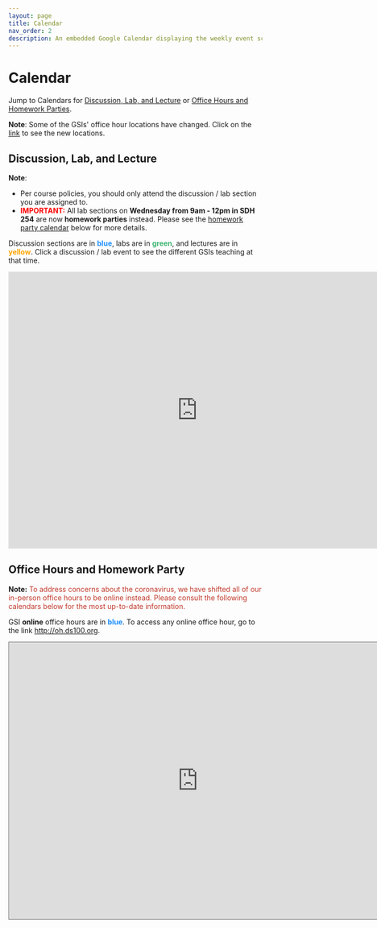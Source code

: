 ```yaml
---
layout: page
title: Calendar
nav_order: 2
description: An embedded Google Calendar displaying the weekly event schedule.
---
```


# Calendar

Jump to Calendars for [Discussion, Lab, and Lecture](#dll) or [Office Hours and Homework Parties](#oh).

**Note**: Some of the GSIs' office hour locations have changed. Click on the [link](#loc) to see the new locations.

<!-- <link rel="stylesheet" property="stylesheet" href="https://unpkg.com/@fullcalendar/core/main.css">
<link rel="stylesheet" property="stylesheet" href="https://unpkg.com/@fullcalendar/timegrid/main.css"> -->
<!-- <script src="https://unpkg.com/@fullcalendar/core/main.min.js"></script>
<script src="https://unpkg.com/@fullcalendar/daygrid/main.min.js"></script>
<script src="https://unpkg.com/@fullcalendar/timegrid/main.min.js"></script>
<script src="https://unpkg.com/@fullcalendar/google-calendar/main.min.js"></script> -->

<style>
.fc table {
  margin-bottom: 0;
}
</style>
<!-- <script>
document.addEventListener('DOMContentLoaded', function() {
  new FullCalendar.Calendar(document.getElementById('fullcalendar'), {
    plugins: ['dayGrid', 'timeGrid', 'googleCalendar'],
    header: {
      left: 'title',
      right: 'today prev,next',
    },
    nowIndicator: true,
    height: 'auto',
    minTime: '09:00:00',
    maxTime: '21:00:00',
    allDaySlot: false,
    slotEventOverlap: false,
    defaultView: 'timeGridWeek',
    // THIS KEY WON'T WORK IN PRODUCTION!!!
    // To make your own Google API key, follow the directions here:
    // http://fullcalendar.io/docs/google_calendar/
    googleCalendarApiKey: 'AIzaSyDRIz3tmchcYjyh1o4VTLj1Y4ciIJDEyjg',
    // US Holidays
    eventSources: [
      {
        googleCalendarId: 'berkeley.edu_in9qvsg9rsv5r35la4oufrq2tk@group.calendar.google.com',
        className: 'data 100',
      },
    ],
  }).render();
});
</script>

 
<script src="../assets/js/calendar.js"></script>
<script src="../assets/js/gcal.js"></script> -->
<a name = 'dll'></a>

## Discussion, Lab, and Lecture

**Note**:
- Per course policies, you should only attend the discussion / lab section you are assigned to.
- <span style="color:red">**IMPORTANT:**</span> All lab sections on **Wednesday from 9am - 12pm in SDH 254** are now **homework parties** instead. Please see the [homework party calendar](#oh) below for more details.

Discussion sections are in <span style="color:DodgerBlue">**blue**</span>, labs are in <span style="color:MediumSeaGreen">**green**</span>, and lectures are in <span style="color:Orange">**yellow**</span>. Click a discussion / lab event to see the different GSIs teaching at that time. 

<iframe src="https://calendar.google.com/calendar/embed?height=550&amp;wkst=1&amp;bgcolor=%23ffffff&amp;ctz=America%2FLos_Angeles&amp;mode=WEEK&amp;title=%20&amp;src=YmVya2VsZXkuZWR1XzFxOG1tNGxzaTRhdHZyYWlrdDZya2dsYzhnQGdyb3VwLmNhbGVuZGFyLmdvb2dsZS5jb20&amp;src=YmVya2VsZXkuZWR1X2IyNDhyYmRsbHJ1cTY4ZjI2cWwyMTlyMTBjQGdyb3VwLmNhbGVuZGFyLmdvb2dsZS5jb20&amp;src=YmVya2VsZXkuZWR1X29odmVpZG1qdWJuaTdnOWdoNmNvOGE2NGYwQGdyb3VwLmNhbGVuZGFyLmdvb2dsZS5jb20&amp;color=%233366CC&amp;color=%23329262&amp;color=%239D7000" style="border-width:0" width="750" height="550" frameborder="0" scrolling="no"></iframe>
<br>

<a name = 'oh'></a>

## Office Hours and Homework Party

<a name = 'loc'></a>
**Note:** <span style="color:#C0392B">To address concerns about the coronavirus, we have shifted all of our in-person office hours to be online instead. Please consult the following calendars below for the most up-to-date information.</span>

GSI **online** office hours are in <span style="color:DodgerBlue">**blue**</span>. To access any online office hour, go to the link http://oh.ds100.org.

<iframe src="https://calendar.google.com/calendar/embed?height=550&amp;wkst=1&amp;bgcolor=%23ffffff&amp;ctz=America%2FLos_Angeles&amp;src=YmVya2VsZXkuZWR1Xzk1MnBocWl1bzBmZDRxdDcxNXBpODE5MWZjQGdyb3VwLmNhbGVuZGFyLmdvb2dsZS5jb20&amp;color=%234285F4&amp;title=%20&amp;mode=WEEK" style="border:solid 1px #777" width="750" height="550" frameborder="0" scrolling="no"></iframe>
<br>